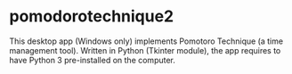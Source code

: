 # pomodorotechnique2
This desktop app (Windows only) implements Pomotoro Technique (a time management tool). Written in Python (Tkinter module), the app requires to have Python 3 pre-installed on the computer.
